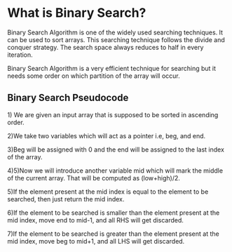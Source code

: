 # What is Binary Search?
Binary Search Algorithm is one of the widely used searching techniques. It can be used to sort arrays. This searching technique follows the divide and conquer strategy. The search space always reduces to half in every iteration.

Binary Search Algorithm is a very efficient technique for searching but it needs some order on which partition of the array will occur.


## Binary Search Pseudocode
<p>
1) We are given an input array that is supposed to be sorted in ascending order.

2)We take two variables which will act as a pointer i.e, beg, and end.

3)Beg will be assigned with 0 and the end will be assigned to the last index of the array.

4)5)Now we will introduce another variable mid which will mark the middle of the current array. That will be computed as (low+high)/2.

5)If the element present at the mid index is equal to the element to be searched, then just return the mid index.

6)If the element to be searched is smaller than the element present at the mid index, move end to mid-1, and all RHS will get discarded.

7)If the element to be searched is greater than the element present at the mid index, move beg to mid+1, and all LHS will get discarded.
</p>
